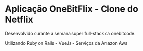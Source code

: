 # Aplicação OneBitFlix - Clone do Netflix

Desenvolvido durante a semana super full-stack da onebitcode. <br />

Utilizando Ruby on Rails - VueJs - Serviços da Amazon Aws
